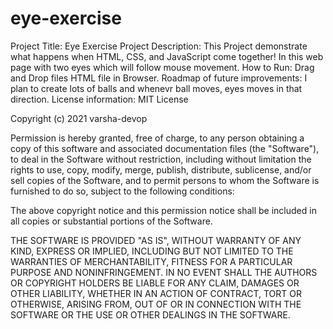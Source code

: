 # eye-exercise
Project Title: Eye Exercise
Project Description: This Project demonstrate what happens when  HTML, CSS, and JavaScript come together! In this web page with two eyes which will follow mouse movement.
How to Run: Drag and Drop files HTML file in Browser.
Roadmap of future improvements: I plan to create lots of balls and whenevr ball moves, eyes moves in that direction.
License information: 
MIT License

Copyright (c) 2021 varsha-devop

Permission is hereby granted, free of charge, to any person obtaining a copy
of this software and associated documentation files (the "Software"), to deal
in the Software without restriction, including without limitation the rights
to use, copy, modify, merge, publish, distribute, sublicense, and/or sell
copies of the Software, and to permit persons to whom the Software is
furnished to do so, subject to the following conditions:

The above copyright notice and this permission notice shall be included in all
copies or substantial portions of the Software.

THE SOFTWARE IS PROVIDED "AS IS", WITHOUT WARRANTY OF ANY KIND, EXPRESS OR
IMPLIED, INCLUDING BUT NOT LIMITED TO THE WARRANTIES OF MERCHANTABILITY,
FITNESS FOR A PARTICULAR PURPOSE AND NONINFRINGEMENT. IN NO EVENT SHALL THE
AUTHORS OR COPYRIGHT HOLDERS BE LIABLE FOR ANY CLAIM, DAMAGES OR OTHER
LIABILITY, WHETHER IN AN ACTION OF CONTRACT, TORT OR OTHERWISE, ARISING FROM,
OUT OF OR IN CONNECTION WITH THE SOFTWARE OR THE USE OR OTHER DEALINGS IN THE
SOFTWARE.
